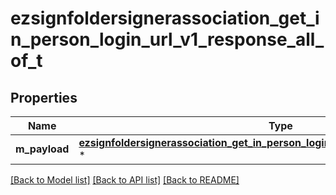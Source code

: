 # ezsignfoldersignerassociation_get_in_person_login_url_v1_response_all_of_t

## Properties
Name | Type | Description | Notes
------------ | ------------- | ------------- | -------------
**m_payload** | [**ezsignfoldersignerassociation_get_in_person_login_url_v1_response_m_payload_t**](ezsignfoldersignerassociation_get_in_person_login_url_v1_response_m_payload.md) \* |  | 

[[Back to Model list]](../README.md#documentation-for-models) [[Back to API list]](../README.md#documentation-for-api-endpoints) [[Back to README]](../README.md)


